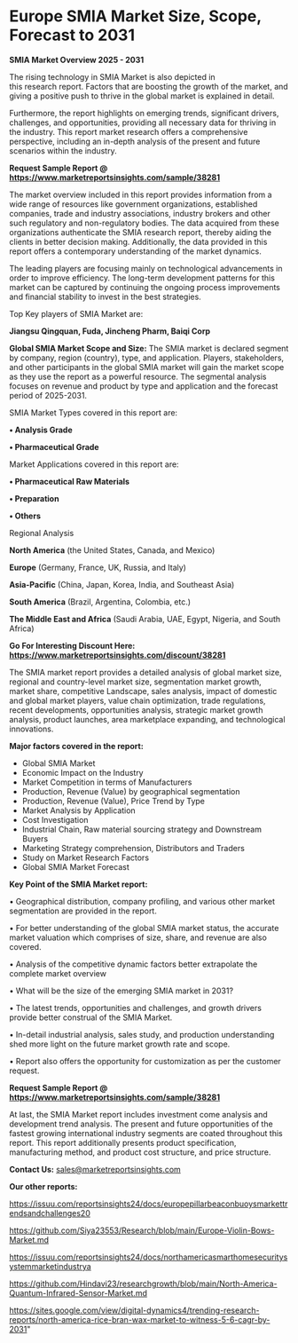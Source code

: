 # Europe SMIA Market Size, Scope, Forecast to 2031

<Strong> SMIA Market Overview 2025 - 2031</strong>

The rising technology in SMIA Market is also depicted in this research report. Factors that are boosting the growth of the market, and giving a positive push to thrive in the global market is explained in detail.

Furthermore, the report highlights on emerging trends, significant drivers, challenges, and opportunities, providing all necessary data for thriving in the industry. This report market research offers a comprehensive perspective, including an in-depth analysis of the present and future scenarios within the industry.

<strong>Request Sample Report @ <a href=https://www.marketreportsinsights.com/sample/38281>https://www.marketreportsinsights.com/sample/38281</a></strong>

The market overview included in this report provides information from a wide range of resources like government organizations, established companies, trade and industry associations, industry brokers and other such regulatory and non-regulatory bodies. The data acquired from these organizations authenticate the SMIA research report, thereby aiding the clients in better decision making. Additionally, the data provided in this report offers a contemporary understanding of the market dynamics.

The leading players are focusing mainly on technological advancements in order to improve efficiency. The long-term development patterns for this market can be captured by continuing the ongoing process improvements and financial stability to invest in the best strategies.

Top Key players of SMIA Market are:

<strong>Jiangsu Qingquan, Fuda, Jincheng Pharm, Baiqi Corp</strong>

<strong><b>Global SMIA Market Scope and Size:</b></strong>
The SMIA market is declared segment by company, region (country), type, and application. Players, stakeholders, and other participants in the global SMIA market will gain the market scope as they use the report as a powerful resource. The segmental analysis focuses on revenue and product by type and application and the forecast period of 2025-2031.

SMIA Market Types covered in this report are:

<strong>•  Analysis Grade

•  Pharmaceutical Grade</strong>

Market Applications covered in this report are:

<strong>•  Pharmaceutical Raw Materials

•  Preparation

•  Others</strong> 

Regional Analysis

<strong>North America</strong> (the United States, Canada, and Mexico)

<strong>Europe</strong> (Germany, France, UK, Russia, and Italy)

<strong>Asia-Pacific</strong> (China, Japan, Korea, India, and Southeast Asia)

<strong>South America</strong> (Brazil, Argentina, Colombia, etc.)

<strong>The Middle East and Africa</strong> (Saudi Arabia, UAE, Egypt, Nigeria, and South Africa)

<strong>Go For Interesting Discount Here: <a href=https://www.marketreportsinsights.com/discount/38281>https://www.marketreportsinsights.com/discount/38281</a></strong>

The SMIA market report provides a detailed analysis of global market size, regional and country-level market size, segmentation market growth, market share, competitive Landscape, sales analysis, impact of domestic and global market players, value chain optimization, trade regulations, recent developments, opportunities analysis, strategic market growth analysis, product launches, area marketplace expanding, and technological innovations.

<strong><b>Major factors covered in the report:</b></strong>
<ul>
  <li>Global SMIA Market </li>
  <li>Economic Impact on the Industry</li>
  <li>Market Competition in terms of Manufacturers</li>
  <li>Production, Revenue (Value) by geographical segmentation</li>
  <li>Production, Revenue (Value), Price Trend by Type</li>
  <li>Market Analysis by Application</li>
  <li>Cost Investigation</li>
  <li>Industrial Chain, Raw material sourcing strategy and Downstream Buyers</li>
  <li>Marketing Strategy comprehension, Distributors and Traders</li>
  <li>Study on Market Research Factors</li>
  <li>Global SMIA Market Forecast</li>
</ul>

<strong><b>Key Point of the SMIA Market report:</b></strong>

• Geographical distribution, company profiling, and various other market segmentation are provided in the report.

• For better understanding of the global SMIA market status, the accurate market valuation which comprises of size, share, and revenue are also covered.

• Analysis of the competitive dynamic factors better extrapolate the complete market overview

• What will be the size of the emerging SMIA market in 2031?

• The latest trends, opportunities and challenges, and growth drivers provide better construal of the SMIA Market.

• In-detail industrial analysis, sales study, and production understanding shed more light on the future market growth rate and scope.

• Report also offers the opportunity for customization as per the customer request.

<strong>Request Sample Report @ <a href=https://www.marketreportsinsights.com/sample/38281>https://www.marketreportsinsights.com/sample/38281</a></strong>

At last, the SMIA Market report includes investment come analysis and development trend analysis. The present and future opportunities of the fastest growing international industry segments are coated throughout this report. This report additionally presents product specification, manufacturing method, and product cost structure, and price structure.

<strong>Contact Us:</strong>
sales@marketreportsinsights.com

<strong>Our other reports:</strong>

<a href=https://issuu.com/reportsinsights24/docs/europepillarbeaconbuoysmarkettrendsandchallenges20>https://issuu.com/reportsinsights24/docs/europepillarbeaconbuoysmarkettrendsandchallenges20</a>

<a href=https://github.com/Siya23553/Research/blob/main/Europe-Violin-Bows-Market.md>https://github.com/Siya23553/Research/blob/main/Europe-Violin-Bows-Market.md</a>

<a href=https://issuu.com/reportsinsights24/docs/northamericasmarthomesecuritysystemmarketindustrya>https://issuu.com/reportsinsights24/docs/northamericasmarthomesecuritysystemmarketindustrya</a>

<a href=https://github.com/Hindavi23/researchgrowth/blob/main/North-America-Quantum-Infrared-Sensor-Market.md>https://github.com/Hindavi23/researchgrowth/blob/main/North-America-Quantum-Infrared-Sensor-Market.md</a>

<a href=https://sites.google.com/view/digital-dynamics4/trending-research-reports/north-america-rice-bran-wax-market-to-witness-5-6-cagr-by-2031>https://sites.google.com/view/digital-dynamics4/trending-research-reports/north-america-rice-bran-wax-market-to-witness-5-6-cagr-by-2031</a>"
